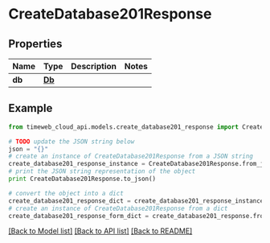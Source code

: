 # CreateDatabase201Response


## Properties
Name | Type | Description | Notes
------------ | ------------- | ------------- | -------------
**db** | [**Db**](Db.md) |  | 

## Example

```python
from timeweb_cloud_api.models.create_database201_response import CreateDatabase201Response

# TODO update the JSON string below
json = "{}"
# create an instance of CreateDatabase201Response from a JSON string
create_database201_response_instance = CreateDatabase201Response.from_json(json)
# print the JSON string representation of the object
print CreateDatabase201Response.to_json()

# convert the object into a dict
create_database201_response_dict = create_database201_response_instance.to_dict()
# create an instance of CreateDatabase201Response from a dict
create_database201_response_form_dict = create_database201_response.from_dict(create_database201_response_dict)
```
[[Back to Model list]](../README.md#documentation-for-models) [[Back to API list]](../README.md#documentation-for-api-endpoints) [[Back to README]](../README.md)


